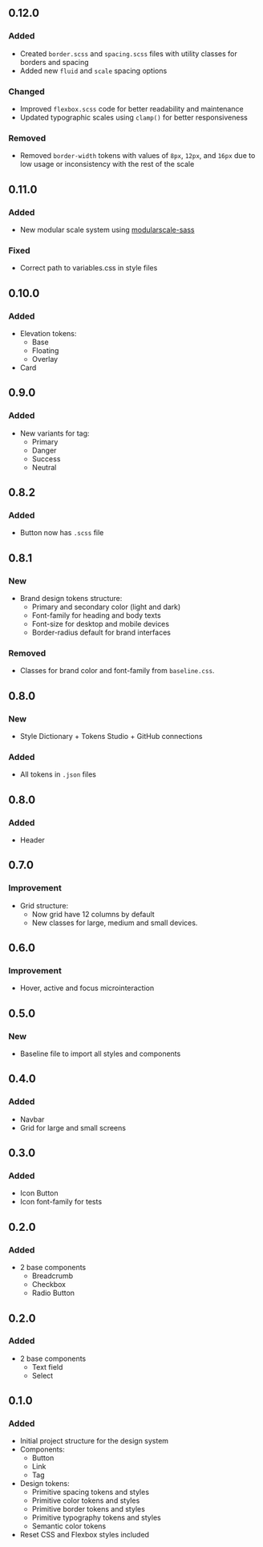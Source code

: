 ## 0.12.0

### Added
- Created `border.scss` and `spacing.scss` files with utility classes for borders and spacing
- Added new `fluid` and `scale` spacing options

### Changed
- Improved `flexbox.scss` code for better readability and maintenance
- Updated typographic scales using `clamp()` for better responsiveness

### Removed
- Removed `border-width` tokens with values of `8px`, `12px`, and `16px` due to low usage or inconsistency with the rest of the scale

## 0.11.0

### Added
- New modular scale system using [modularscale-sass](https://github.com/modularscale/modularscale-sass)

### Fixed
- Correct path to variables.css in style files

## 0.10.0

### Added
- Elevation tokens:
    - Base
    - Floating
    - Overlay
- Card

## 0.9.0

### Added
- New variants for tag:
    - Primary
    - Danger
    - Success
    - Neutral

## 0.8.2

### Added
- Button now has `.scss` file

## 0.8.1

### New
- Brand design tokens structure:
    - Primary and secondary color (light and dark)
    - Font-family for heading and body texts
    - Font-size for desktop and mobile devices
    - Border-radius default for brand interfaces

### Removed
- Classes for brand color and font-family from `baseline.css`.

## 0.8.0

### New
- Style Dictionary + Tokens Studio + GitHub connections

### Added
- All tokens in `.json` files

## 0.8.0

### Added
- Header

## 0.7.0

### Improvement
- Grid structure:
    - Now grid have 12 columns by default
    - New classes for large, medium and small devices.

## 0.6.0

### Improvement
- Hover, active and focus microinteraction

## 0.5.0

### New
- Baseline file to import all styles and components

## 0.4.0

### Added
- Navbar
- Grid for large and small screens

## 0.3.0

### Added
- Icon Button
- Icon font-family for tests

## 0.2.0

### Added
- 2 base components
    - Breadcrumb
    - Checkbox
    - Radio Button

## 0.2.0

### Added
- 2 base components
    - Text field
    - Select

## 0.1.0

### Added
- Initial project structure for the design system
- Components:
    - Button
    - Link
    - Tag
- Design tokens:
    - Primitive spacing tokens and styles
    - Primitive color tokens and styles
    - Primitive border tokens and styles
    - Primitive typography tokens and styles
    - Semantic color tokens
- Reset CSS and Flexbox styles included